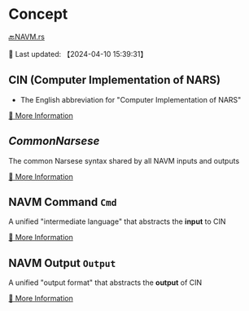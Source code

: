 # Concept

[🔙NAVM.rs](./../../../README.en.md)

📍 Last updated: 【2024-04-10 15:39:31】

## CIN (Computer Implementation of NARS)

- The English abbreviation for "Computer Implementation of NARS"

[📝 More Information](./cin.md)

## ***CommonNarsese***

The common Narsese syntax shared by all NAVM inputs and outputs

[📝 More Information](./common_narsese.md)

## NAVM Command `Cmd`

A unified "intermediate language" that abstracts the **input** to CIN

[📝 More Information](./navm_cmd.md)

## NAVM Output `Output`

A unified "output format" that abstracts the **output** of CIN

[📝 More Information](./navm_output.md)
